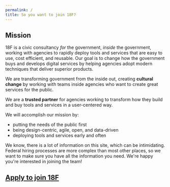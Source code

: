 ```yaml
---
permalink: /
title: So you want to join 18F?
---
```


## Mission

18F is a civic consultancy _for_ the government, _inside_ the government, working with agencies to rapidly deploy tools and services that are easy to use, cost efficient, and reusable. Our goal is to change how the government buys and develops digital services by helping agencies adopt modern techniques that deliver superior products.  

We are transforming government from the inside out, creating **cultural change** by working with teams inside agencies who want to create great services for the public.

We are a **trusted partner** for agencies working to transform how they build and buy tools and services in a user-centered way.

We will accomplish our mission by:

* putting the needs of the public first
* being design-centric, agile, open, and data-driven
* deploying tools and services early and often

We know, there is a lot of information on this site, which can be intimidating. Federal hiring processes are more complex than most other places, so we want to make sure you have all the information you need. We're happy you're interested in joining the team!

## [Apply to join 18F](/joining-18f/pages/apply.html)
